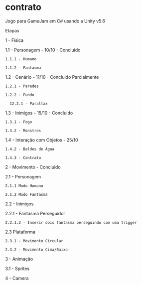 # contrato
Jogo para GameJam em C# usando a Unity v5.6

Etapas

1 - Física 

  1.1 - Personagem - 10/10 - Concluido
  
    1.1.1 - Humano
    
    1.1.2 - Fantasma
   
   
  1.2 - Cenário - 11/10 - Concluido Parcialmente
  
    1.2.1 - Paredes
    
    1.2.2 - Fundo
    
      12.2.1 - Parallax
  
  
  1.3 - Inimigos - 15/10 - Concluido
  
    1.3.1 - Fogo
    
    1.3.2 - Monstros
    
    
  1.4 - Interação com Objetos - 25/10   
  
    1.4.2 - Baldes de Água
    
    1.4.3 - Contrato    
    
    
2 - Movimento - Concluido

  2.1 - Personagem
  
    2.1.1 Modo Humano
  
    2.1.2 Modo Fantasma
  
    
  2.2 - Inimigos
  
  2.2.1 - Fantasma Perseguidor
  
    2.2.1.2 - Inserir dois fantasma perseguindo com uma trigger
    
  
  2.3 Plataforma
  
    2.3.1 - Movimento Circular
  
    2.3.2 - Movimento Cima/Baixo


3 - Animação 

3.1 - Sprites

4 - Camera


